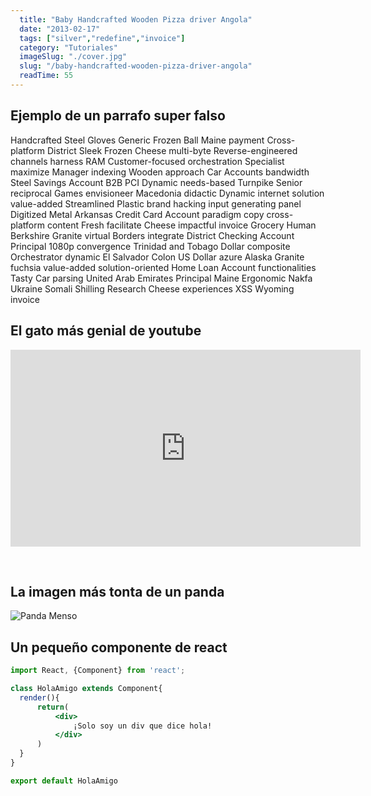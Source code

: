 ```yaml
---
  title: "Baby Handcrafted Wooden Pizza driver Angola"
  date: "2013-02-17"
  tags: ["silver","redefine","invoice"]
  category: "Tutoriales"
  imageSlug: "./cover.jpg"
  slug: "/baby-handcrafted-wooden-pizza-driver-angola"
  readTime: 55
---
```


## Ejemplo de un parrafo super falso
Handcrafted Steel Gloves Generic Frozen Ball Maine payment Cross-platform District Sleek Frozen Cheese multi-byte Reverse-engineered channels harness RAM Customer-focused orchestration Specialist maximize Manager indexing Wooden approach Car Accounts bandwidth Steel Savings Account B2B PCI Dynamic needs-based Turnpike Senior reciprocal Games envisioneer Macedonia didactic Dynamic internet solution value-added Streamlined Plastic brand hacking input generating panel Digitized Metal Arkansas Credit Card Account paradigm copy cross-platform content Fresh facilitate Cheese impactful invoice Grocery Human Berkshire Granite virtual Borders integrate District Checking Account Principal 1080p convergence Trinidad and Tobago Dollar composite Orchestrator dynamic El Salvador Colon US Dollar azure Alaska Granite fuchsia value-added solution-oriented Home Loan Account functionalities Tasty Car parsing United Arab Emirates Principal Maine Ergonomic Nakfa Ukraine Somali Shilling Research Cheese experiences XSS Wyoming invoice

## El gato más genial de youtube
<iframe width="560" height="315" src="https://www.youtube.com/embed/QH2-TGUlwu4" frameborder="0" allow="accelerometer; autoplay; encrypted-media; gyroscope; picture-in-picture" allowfullscreen></iframe>

&nbsp;
## La imagen más tonta de un panda

![Panda Menso](https://enlaescuela.elnortedecastilla.es/2016/img/noticias/2016/11/582f25a1e3044__550x550.jpg)

## Un pequeño componente de react

```jsx
import React, {Component} from 'react';

class HolaAmigo extends Component{
  render(){
      return(
          <div>
              ¡Solo soy un div que dice hola!
          </div>
      )
  }
}

export default HolaAmigo
```
